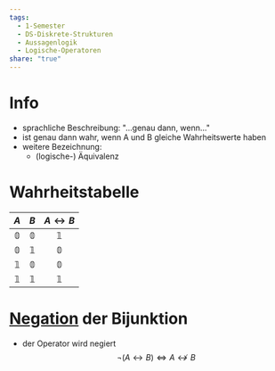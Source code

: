 ```yaml
---
tags:
  - 1-Semester
  - DS-Diskrete-Strukturen
  - Aussagenlogik
  - Logische-Operatoren
share: "true"
---
```

# Info
- sprachliche Beschreibung: "...genau dann, wenn..."
- ist genau dann wahr, wenn A und B gleiche Wahrheitswerte haben
- weitere Bezeichnung:
	- (logische-) Äquivalenz

# Wahrheitstabelle
|     $A$      |     $B$      | $A \leftrightarrow B$  |
|:------------:|:------------:|:------------:|
| $\mathbb{0}$ | $\mathbb{0}$ | $\mathbb{1}$ |
| $\mathbb{0}$ | $\mathbb{1}$ | $\mathbb{0}$ |
| $\mathbb{1}$ | $\mathbb{0}$ | $\mathbb{0}$ |
| $\mathbb{1}$ | $\mathbb{1}$ | $\mathbb{1}$ |

# [Negation](./Negation.md#) der Bijunktion
- der Operator wird negiert
$$\lnot (A \leftrightarrow B) \Leftrightarrow A \not\leftrightarrow B$$
